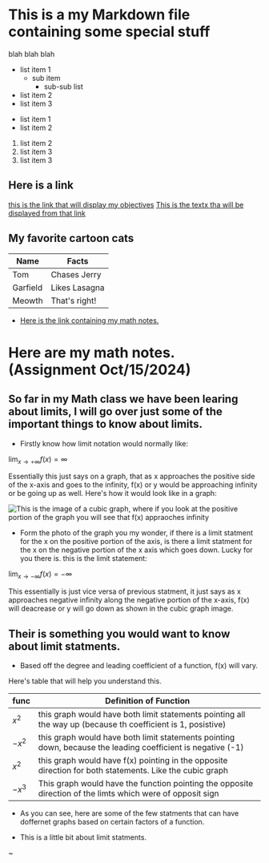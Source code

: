 
# This is a my Markdown file containing some special stuff

blah blah blah

- list item 1
    * sub item
       - sub-sub list
- list item 2
- list item 3


* list item 1
* list item 2

1. list item 2
2. list item 3
3. list item 3



## Here is a link

[this is the link that will display my objectives](www.example.com)
[This is the textx tha will be displayed from that link](https://kidszoo.org/wp-content/uploads/2023/09/swamp-monkey_intern-alyssa-3-scaled.jpg)

## My favorite cartoon cats
|Name     | Facts         |
| -----   | --------      |
|Tom      | Chases Jerry  |
|Garfield | Likes Lasagna |
|Meowth   | That's right! |




* [Here is the link containing my math notes.](more_markdown.html/MathNotes.html)















# Here are my math notes. (Assignment Oct/15/2024)


## So far in my Math class we have been learing about limits, I will go over just some of the important things to know about limits.

- Firstly know how limit notation would normally like:

$\lim_{x \to  +\infty} f(x) = \infty$


Essentially this just says on a graph, that as x approaches the positive side of the x-axis and goes to the infinity, f(x) or y would be approaching infinity or be going up as well. Here's how it would look like in a graph:


![This is the image of a cubic graph, where if you look at the positive portion of the graph you will see that f(x) appraoches infinity](https://files.mtstatic.com/site_4425/2460/0?Expires=1729119470&Signature=fZ6C2r-jyf0nMKh~7OwmM8B7g0-GT~x45Ueh24u3zMibF-T0D~44Nu3HzPSJCVWMmb~TFvcBI4s7~w1iEBh0SgclVfwwzHptgX6LWrJW~IRFL~~-Y00UtylkhhG4Lgyoz6fxUQF-eqeTX5bJ4F-74lz3D5MpbyKSUDhe4RbOxgo_&Key-Pair-Id=APKAJ5Y6AV4GI7A555NA)


- Form the photo of the graph you my wonder, if there is a limit statment for the x on the positive portion of the axis, is there a limit statment for the x on the negative portion of the x axis which goes down. Lucky for you there is. this is the limit statement:


$\lim_{x \to -\infty} f(x) = -\infty$

This essentially is just vice versa of previous statment, it just says as x approaches negative infinity along the negative portion of the x-axis, f(x) will deacrease or y will go down as shown in the cubic graph image.



## Their is something you would want to know about limit statments.

* Based off the degree and leading coefficient of a function, f(x) will vary.

Here's table that will help you understand this.

| func  |                                           Definition of Function                                            |
| ----  |  ---------------------------------------------------------------------------------------------------------- |
|$x^2$  | this graph would have both limit statements pointing all the way up (because th coefficient is 1, posistive)|
|$-x^2$ | this graph would have both limit statements pointing down, because the leading coefficient is negative (-1) |
|$x^2$  | this graph would have f(x) pointing in the opposite direction for both statements. Like the cubic graph     | 
|$-x^3$ | This graph would have the function pointing the opposite direction of the limts which were of opposit sign  |



* As you can see, here are some of the few statments that can have doffernet graphs based on certain factors of a function.

- This is a little bit about limit statments.










~                              
